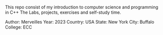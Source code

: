 This repo consist of my introduction to computer science and programming in C++
The Labs, projects, exercises and self-study time.

Author: Merveilles
Year: 2023
Country: USA
State: New York
City: Buffalo
College: ECC